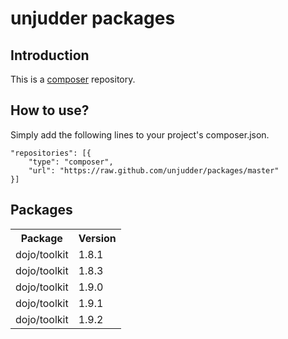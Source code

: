 unjudder packages
=================

Introduction
------------
This is a [composer](http://getcomposer.org "composer - package manager") repository.

How to use?
-----------
Simply add the following lines to your project's composer.json.

	"repositories": [{
    	"type": "composer",
    	"url": "https://raw.github.com/unjudder/packages/master"
    }]

Packages
--------
<table>
  <tr>
    <th>Package</th><th>Version</th>
  </tr>
  <tr>
    <td>dojo/toolkit</td><td>1.8.1</td>
  </tr>
  <tr>
    <td>dojo/toolkit</td><td>1.8.3</td>
  </tr>
  <tr>
    <td>dojo/toolkit</td><td>1.9.0</td>
  </tr>
  <tr>
    <td>dojo/toolkit</td><td>1.9.1</td>
  </tr>
  <tr>
    <td>dojo/toolkit</td><td>1.9.2</td>
  </tr>
</table>